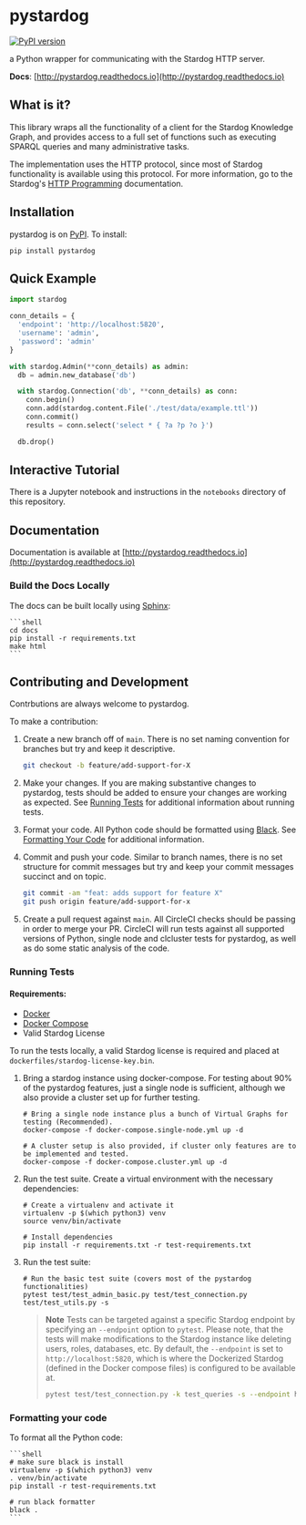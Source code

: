 # pystardog

[![PyPI version](https://badge.fury.io/py/pystardog.svg)](https://badge.fury.io/py/pystardog)

a Python wrapper for communicating with the Stardog HTTP server.

**Docs**: [http://pystardog.readthedocs.io](http://pystardog.readthedocs.io)

## What is it?

This library wraps all the functionality of a client for the Stardog
Knowledge Graph, and provides access to a full set of functions such
as executing SPARQL queries and many administrative tasks.

The implementation uses the HTTP protocol, since most of Stardog
functionality is available using this protocol. For more information,
go to the Stardog's [HTTP
Programming](https://docs.stardog.com/developing/http-api)
documentation.

## Installation

pystardog is on [PyPI](https://pypi.org/project/pystardog/). To install:

```shell
pip install pystardog
```

## Quick Example

```python
import stardog

conn_details = {
  'endpoint': 'http://localhost:5820',
  'username': 'admin',
  'password': 'admin'
}

with stardog.Admin(**conn_details) as admin:
  db = admin.new_database('db')

  with stardog.Connection('db', **conn_details) as conn:
    conn.begin()
    conn.add(stardog.content.File('./test/data/example.ttl'))
    conn.commit()
    results = conn.select('select * { ?a ?p ?o }')

  db.drop()
```

## Interactive Tutorial

There is a Jupyter notebook and instructions in the `notebooks`
directory of this repository.

## Documentation

Documentation is available at [http://pystardog.readthedocs.io](http://pystardog.readthedocs.io)

### Build the Docs Locally

The docs can be built locally using [Sphinx](https://www.sphinx-doc.org/en/master/):

    ```shell
    cd docs
    pip install -r requirements.txt
    make html
    ```

## Contributing and Development

Contrbutions are always welcome to pystardog.

To make a contribution:

1. Create a new branch off of `main`. There is no set naming convention for branches but try and keep it descriptive.

    ```bash
    git checkout -b feature/add-support-for-X
    ```

2. Make your changes. If you are making substantive changes to pystardog, tests should be added to ensure your changes are working as expected. See [Running Tests](#running-tests) for additional information
about running tests.

3. Format your code. All Python code should be formatted using [Black](https://pypi.org/project/black/). See [Formatting Your Code](#formatting-your-code) for additional information.

4. Commit and push your code. Similar to branch names, there is no set structure for commit messages but try and keep your commit messages succinct and on topic.

    ```bash
    git commit -am "feat: adds support for feature X"
    git push origin feature/add-support-for-x
    ```

5. Create a pull request against `main`. All CircleCI checks should be passing in order to merge your PR. CircleCI will run tests against all supported versions of Python, single node and clcluster tests for pystardog, as well as do some static analysis of the code.

### Running Tests

#### Requirements:

- [Docker](https://docs.docker.com/)
- [Docker Compose](https://docs.docker.com/compose/)
- Valid Stardog License

To run the tests locally, a valid Stardog license is required and placed at `dockerfiles/stardog-license-key.bin`. 

1. Bring a stardog instance using docker-compose. For testing about 90% of the pystardog features, just a single node is sufficient,
although we also provide a cluster set up for further testing. 

    ```shell
    # Bring a single node instance plus a bunch of Virtual Graphs for testing (Recommended).
    docker-compose -f docker-compose.single-node.yml up -d

    # A cluster setup is also provided, if cluster only features are to be implemented and tested.
    docker-compose -f docker-compose.cluster.yml up -d
    ```

2. Run the test suite. Create a virtual environment with the necessary dependencies:

    ```shell
    # Create a virtualenv and activate it
    virtualenv -p $(which python3) venv
    source venv/bin/activate

    # Install dependencies
    pip install -r requirements.txt -r test-requirements.txt 
    ```

3. Run the test suite:

    ```shell
    # Run the basic test suite (covers most of the pystardog functionalities)
    pytest test/test_admin_basic.py test/test_connection.py test/test_utils.py -s 
    ```

    > **Note**
    > Tests can be targeted against a specific Stardog endpoint by specifying an `--endpoint` option to `pytest`. Please note, that the tests will make modifications
    > to the Stardog instance like deleting users, roles, databases, etc. By default, the `--endpoint` is set to `http://localhost:5820`,
    > which is where the Dockerized Stardog (defined in the Docker compose files) is configured to be available at.
    >
    > ```bash
    > pytest test/test_connection.py -k test_queries -s --endpoint https://my-other-stardog:5820
    > ```

### Formatting your code

To format all the Python code:

    ```shell
    # make sure black is install
    virtualenv -p $(which python3) venv
    . venv/bin/activate
    pip install -r test-requirements.txt

    # run black formatter
    black .
    ```
